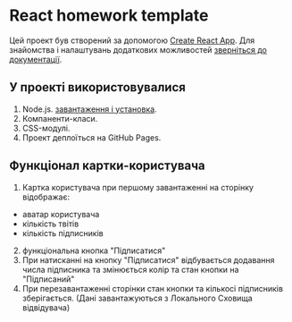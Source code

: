 # React homework template

Цей проект був створений за допомогою
[Create React App](https://github.com/facebook/create-react-app). Для знайомства
і налаштувань додаткових можливостей
[зверніться до документації](https://facebook.github.io/create-react-app/docs/getting-started).

## У проекті використовувалися

1. Node.js. [завантаження і установка](https://nodejs.org/en/).
2. Компаненти-класи.
3. СSS-модулі.
4. Проект деплоїться на GitHub Pages.

## Функціонал картки-користувача

1. Картка користувача при першому завантаженні на сторінку відображає:

- аватар користувача
- кількість твітів
- кількість підписників

2. функціональна кнопка "Підписатися"
3. При натисканні на кнопку "Підписатися" відбувається додавання числа
   підписника та змінюється колір та стан кнопки на "Підписаний"
4. При перезавантаженні сторінки стан кнопки та кількосі підписників
   зберігається. (Дані завантажуються з Локального Сховища відвідувача)
